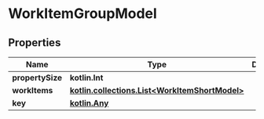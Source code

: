 
# WorkItemGroupModel

## Properties
| Name | Type | Description | Notes |
| ------------ | ------------- | ------------- | ------------- |
| **propertySize** | **kotlin.Int** |  |  |
| **workItems** | [**kotlin.collections.List&lt;WorkItemShortModel&gt;**](WorkItemShortModel.md) |  |  |
| **key** | [**kotlin.Any**](.md) |  |  [optional] |



